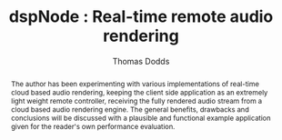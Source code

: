 --- 
  title: "dspNode : Real-time remote audio rendering" 
  abstract: "The author has been experimenting with various implementations of real-time cloud based audio rendering, keeping the client side application as an extremely light weight remote controller, receiving the fully rendered audio stream from a cloud based audio rendering engine. The general benefits, drawbacks and conclusions will be discussed with a plausible and functional example application given for the reader's own performance evaluation." 
  address: "Berlin" 
  author: "Thomas Dodds" 
  booktitle: "Proceedings of the International Web Audio Conference" 
  editor: "Jan Monschke, Christoph Guttandin, Norbert Schnell, Thomas Jenkinson, Jack Schaedler" 
  month: "Proceedings of the International Web Audio Conference"
  pages: "" 
  publisher: "TU Berlin" 
  series: "WAC '18"
  type: "Paper"  
  year: "2018" 
  id: "2018_11" 
  tags: year2018 
  pdflink: /_data/papers/pdf/2018/2018_11.pdf
  ISSN: 2663-5844
---